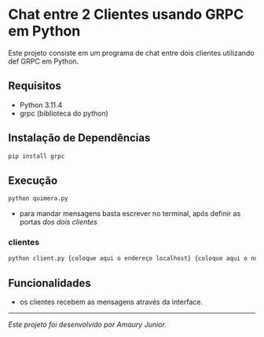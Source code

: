 # Chat entre 2 Clientes usando GRPC em Python

Este projeto consiste em um programa de chat entre dois clientes utilizando def GRPC em Python.

## Requisitos

- Python 3.11.4
- grpc (biblioteca do python)

## Instalação de Dependências

```bash
pip install grpc

```

## Execução

```bash
python quimera.py
```
- para mandar mensagens basta escrever no terminal, após definir as portas *dos dois clientes*

### clientes

```bash
python client.py {coloque aqui o endereço localhost} {coloque aqui o nome de usuário}
```

## Funcionalidades

- os clientes recebem as mensagens através da interface.

---

*Este projeto foi desenvolvido por Amaury Junior.*



